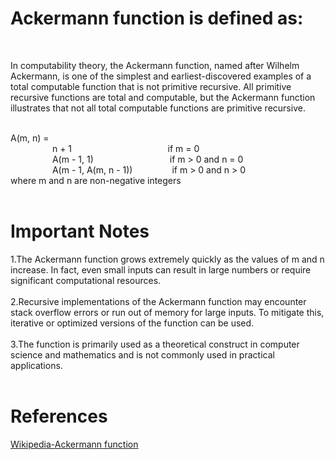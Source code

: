 # Ackermann function is defined as:
<br>

  In computability theory, the Ackermann function, named after Wilhelm Ackermann, is one of the simplest and earliest-discovered examples of a total computable function that is not primitive recursive. All primitive recursive functions are total and computable, but the Ackermann function illustrates that not all total computable functions are primitive recursive.<br><br>


A(m, n) = <br>
   &nbsp;&nbsp;&nbsp;&nbsp;&nbsp;&nbsp;&nbsp;&nbsp;&nbsp;&nbsp;&nbsp;&nbsp;&nbsp;&nbsp;&nbsp;&nbsp; n + 1  &nbsp;&nbsp;&nbsp;&nbsp;&nbsp;&nbsp;&nbsp;&nbsp;&nbsp;&nbsp;&nbsp;&nbsp;&nbsp;&nbsp;&nbsp;&nbsp;&nbsp;&nbsp; &nbsp;&nbsp;&nbsp;&nbsp;&nbsp;&nbsp;&nbsp;&nbsp;&nbsp;&nbsp;&nbsp;&nbsp;&nbsp;&nbsp;&nbsp;&nbsp;&nbsp;&nbsp;              if m = 0<br>
   &nbsp;&nbsp;&nbsp;&nbsp;&nbsp;&nbsp;&nbsp;&nbsp;&nbsp;&nbsp;&nbsp;&nbsp;&nbsp;&nbsp;&nbsp;&nbsp; A(m - 1, 1) &nbsp;&nbsp;&nbsp;&nbsp;&nbsp;&nbsp;&nbsp;&nbsp;&nbsp;&nbsp;&nbsp;&nbsp;&nbsp;&nbsp;&nbsp;&nbsp;&nbsp;&nbsp;&nbsp;&nbsp;&nbsp;&nbsp;&nbsp;&nbsp;&nbsp;&nbsp;&nbsp;&nbsp;&nbsp;           if m > 0 and n = 0<br>
   &nbsp;&nbsp;&nbsp;&nbsp;&nbsp;&nbsp;&nbsp;&nbsp;&nbsp;&nbsp;&nbsp;&nbsp;&nbsp;&nbsp;&nbsp;&nbsp; A(m - 1, A(m, n - 1)) &nbsp;&nbsp;&nbsp;&nbsp;&nbsp;&nbsp;&nbsp;&nbsp;&nbsp;&nbsp;&nbsp;&nbsp;&nbsp;&nbsp; if m > 0 and n > 0
<br>
where m and n are non-negative integers<br>
<br>

# Important Notes

1.The Ackermann function grows extremely quickly as the values of m and n increase. In fact, even small inputs can result in large numbers or require significant computational resources.<br><br>
2.Recursive implementations of the Ackermann function may encounter stack overflow errors or run out of memory for large inputs. To mitigate this, iterative or optimized versions of the function can be used.<br><br>
3.The function is primarily used as a theoretical construct in computer science and mathematics and is not commonly used in practical applications.<br><br>

# References

<a href="https://en.wikipedia.org/wiki/Ackermann_function"><u>Wikipedia-Ackermann function</u></a>



